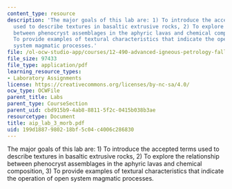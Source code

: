 ```yaml
---
content_type: resource
description: 'The major goals of this lab are: 1) To introduce the accepted terms
  used to describe textures in basaltic extrusive rocks, 2) To explore the relationship
  between phenocryst assemblages in the aphyric lavas and chemical composition, 3)
  To provide examples of textural characteristics that indicate the operation of open
  system magmatic processes.'
file: /ol-ocw-studio-app/courses/12-490-advanced-igneous-petrology-fall-2005/199d1887980218bf5c04c4006c286830_aip_lab_3_morb.pdf
file_size: 97433
file_type: application/pdf
learning_resource_types:
- Laboratory Assignments
license: https://creativecommons.org/licenses/by-nc-sa/4.0/
ocw_type: OCWFile
parent_title: Labs
parent_type: CourseSection
parent_uid: cbd915b9-4ab8-8811-5f2c-0415b038b3ae
resourcetype: Document
title: aip_lab_3_morb.pdf
uid: 199d1887-9802-18bf-5c04-c4006c286830
---
```

The major goals of this lab are: 1) To introduce the accepted terms used to describe textures in basaltic extrusive rocks, 2) To explore the relationship between phenocryst assemblages in the aphyric lavas and chemical composition, 3) To provide examples of textural characteristics that indicate the operation of open system magmatic processes.
